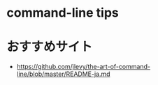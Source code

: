 # command-line tips


# おすすめサイト
- https://github.com/jlevy/the-art-of-command-line/blob/master/README-ja.md
